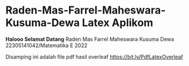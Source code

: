 # Raden-Mas-Farrel-Maheswara-Kusuma-Dewa Latex Aplikom

**Halooo Selamat Datang**
Raden Mas Farrel Maheswara Kusuma Dewa
22305141042/Matematika E 2022


Disamping ini adalah file pdf hasil overleaf https://bit.ly/PdfLatexOverleaf

